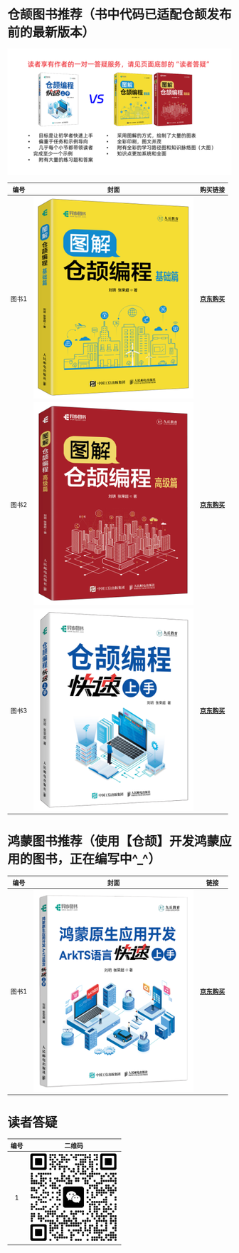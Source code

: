 
# 仓颉图书推荐（书中代码已适配仓颉发布前的最新版本）


<img src="/profile/仓颉图书/3本书的定位.jpg" width="750">


| 编号      | 封面                         |   购买链接    |
|:----------:|:-----------------------------:|:----------:|
| 图书1 | <img src="/profile/仓颉图书/【图书封面】图解仓颉编程：基础篇.png" width="361" height="454">      | <a href="https://item.jd.com/14670056.html" target="_blank">**京东购买**</a> |
| 图书2 | <img src="/profile/仓颉图书/【图书封面】图解仓颉编程：高级篇.png" width="361" height="454">      | <a href="https://item.jd.com/14670040.html" target="_blank">**京东购买**</a> |
| 图书3 | <img src="/profile/仓颉图书/【图书封面】仓颉编程快速上手.png" width="361" height="454">      | <a href="https://item.jd.com/14200757.html" target="_blank">**京东购买**</a> |


# 鸿蒙图书推荐（使用【仓颉】开发鸿蒙应用的图书，正在编写中^_^）

| 编号      | 封面                         |   链接    |
|:----------:|:-----------------------------:|:----------:|
| 图书1 | <img src="/profile/鸿蒙图书/【图书封面】鸿蒙原生应用开发：ArkTS语言快速上手.png" width="361" height="454">      | <a href="https://item.jd.com/14199323.html" target="_blank">**京东购买**</a> |


# 读者答疑

| 编号      | 二维码   |
|:----------:|:-----------------------------:|
| 1 | <img src="/profile/二维码/个人微信.png" width="200" height="200">  |
